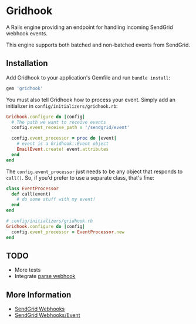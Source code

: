 # Gridhook

A Rails engine providing an endpoint for handling incoming SendGrid
webhook events.

This engine supports both batched and non-batched events from SendGrid.

## Installation

Add Gridhook to your application's Gemfile and run `bundle install`:

```ruby
gem 'gridhook'
```

You must also tell Gridhook how to process your event. Simply add an
initializer in `config/initializers/gridhook.rb`:

```ruby
Gridhook.configure do |config|
  # The path we want to receive events
  config.event_receive_path = '/sendgrid/event'

  config.event_processor = proc do |event|
    # event is a Gridhook::Event object
    EmailEvent.create! event.attributes
  end
end
```

The `config.event_processor` just needs to be any object that responds to
`call()`. So, if you'd prefer to use a separate class, that's fine:

```ruby
class EventProcessor
  def call(event)
    # do some stuff with my event!
  end
end

# config/initializers/gridhook.rb
Gridhook.configure do |config|
  config.event_processor = EventProcessor.new
end
```

## TODO

* More tests
* Integrate [parse webhook](http://sendgrid.com/docs/API_Reference/Webhooks/parse.html)

## More Information

* [SendGrid Webhooks](http://sendgrid.com/docs/API_Reference/Webhooks/index.html)
* [SendGrid Webhooks/Event](http://sendgrid.com/docs/API_Reference/Webhooks/event.html)